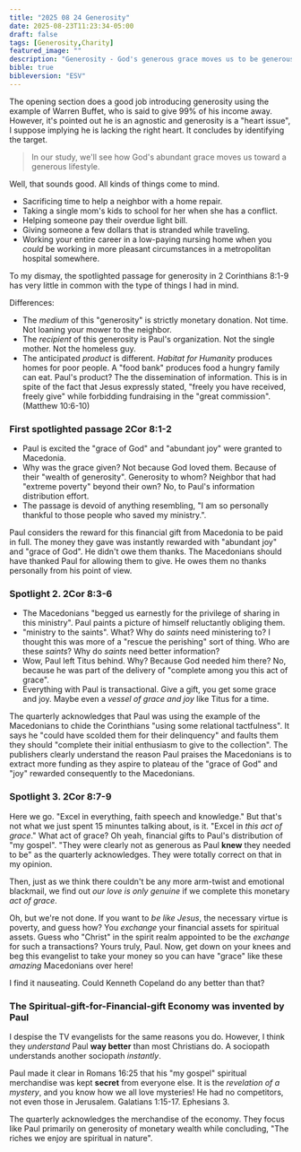 ```yaml
---
title: "2025 08 24 Generosity"
date: 2025-08-23T11:23:34-05:00
draft: false
tags: [Generosity,Charity]
featured_image: ""
description: "Generosity - God's generous grace moves us to be generous.  2 Corinthians 8:1-9"
bible: true
bibleversion: "ESV"
---
```


The opening section does a good job introducing generosity using the example of Warren Buffet, who is said to give 99% of his income away. However, it's pointed out he is an agnostic and generosity is a "heart issue", I suppose implying he is lacking the right heart.  It concludes by identifying the target.  

> In our study, we'll see how God's abundant grace moves us toward a generous lifestyle.

Well, that sounds good.  All kinds of things come to mind.

- Sacrificing time to help a neighbor with a home repair.
- Taking a single mom's kids to school for her when she has a conflict.
- Helping someone pay their overdue light bill.
- Giving someone a few dollars that is stranded while traveling.
- Working your entire career in a low-paying nursing home when you *could* be working in more pleasant circumstances in a metropolitan hospital somewhere.

To my dismay, the spotlighted passage for generosity in 2 Corinthians 8:1-9 has very little in common with the type of things I had in mind.

Differences:

- The *medium* of this "generosity" is strictly monetary donation. Not time. Not loaning your mower to the neighbor.
- The *recipient* of this generosity is Paul's organization. Not the single mother. Not the homeless guy. 
- The anticipated *product* is different. *Habitat for Humanity* produces homes for poor people.  A "food bank" produces food a hungry family can eat. Paul's product?  The the dissemination of information.  This is in spite of the fact that Jesus expressly stated, "freely you have received, freely give" while forbidding fundraising in the "great commission".  (Matthew 10:6-10)

### First spotlighted passage 2Cor 8:1-2

- Paul is excited the "grace of God" and "abundant joy" were granted to Macedonia.
- Why was the grace given? Not because God loved them. Because of their "wealth of generosity". Generosity to whom? Neighbor that had "extreme poverty" beyond their own? No, to Paul's information distribution effort.
- The passage is devoid of anything resembling, "I am so personally thankful to those people who saved my ministry.".

Paul considers the reward for this financial gift from Macedonia to be paid in full. The money they gave was instantly rewarded with "abundant joy" and "grace of God". He didn't owe them thanks. The Macedonians should have thanked Paul for allowing them to give.  He owes them no thanks personally from his point of view.

### Spotlight 2. 2Cor 8:3-6

- The Macedonians "begged us earnestly for the privilege of sharing in this ministry". Paul paints a picture of himself reluctantly obliging them.
- "ministry to the saints".  What?  Why do *saints* need ministering to?  I thought this was more of a "rescue the perishing" sort of thing. Who are these *saints*?  Why do *saints* need better information?
- Wow, Paul left Titus behind.  Why?  Because God needed him there? No, because he was part of the delivery of "complete among you this act of grace".
- Everything with Paul is transactional. Give a gift, you get some grace and joy. Maybe even a *vessel of grace and joy* like Titus for a time.

The quarterly acknowledges that Paul was using the example of the Macedonians to chide the Corinthians "using some relational tactfulness". It says he "could have scolded them for their delinquency" and faults them they should "complete their initial enthusiasm to give to the collection". The publishers clearly understand the reason Paul praises the Macedonians is to extract more funding as they aspire to plateau of the "grace of God" and "joy" rewarded consequently to the Macedonians.

### Spotlight 3. 2Cor 8:7-9

Here we go. "Excel in everything, faith speech and knowledge." But that's not what we just spent 15 minuntes talking about, is it.  "Excel in *this act of grace*."  What act of grace?  Oh yeah, financial gifts to Paul's distribution of "my gospel". "They were clearly not as generous as Paul **knew** they needed to be" as the quarterly acknowledges. They were totally correct on that in my opinion.

Then, just as we think there couldn't be any more arm-twist and emotional blackmail, we find out *our love is only genuine* if we complete this monetary *act of grace*.  

Oh, but we're not done. If you want to *be like Jesus*, the necessary virtue is poverty, and guess how? You *exchange* your financial assets for spiritual assets.  Guess who "Christ" in the spirit realm appointed to be the *exchange* for such a transactions?  Yours truly, Paul. Now, get down on your knees and beg this evangelist to take your money so you can have "grace" like these *amazing* Macedonians over here!

I find it nauseating. Could Kenneth Copeland do any better than that?  

### The Spiritual-gift-for-Financial-gift Economy was invented by Paul

I despise the TV evangelists for the same reasons you do. However, I think they *understand* Paul **way better** than most Christians do. A sociopath understands another sociopath *instantly*. 

Paul made it clear in Romans 16:25 that his "my gospel" spiritual merchandise was kept **secret** from everyone else. It is the *revelation of a mystery*, and you know how we all love mysteries! He had no competitors, not even those in Jerusalem. Galatians 1:15-17. Ephesians 3. 

The quarterly acknowledges the merchandise of the economy. They focus like Paul primarily on generosity of monetary wealth while concluding, "The riches we enjoy are spiritual in nature".

